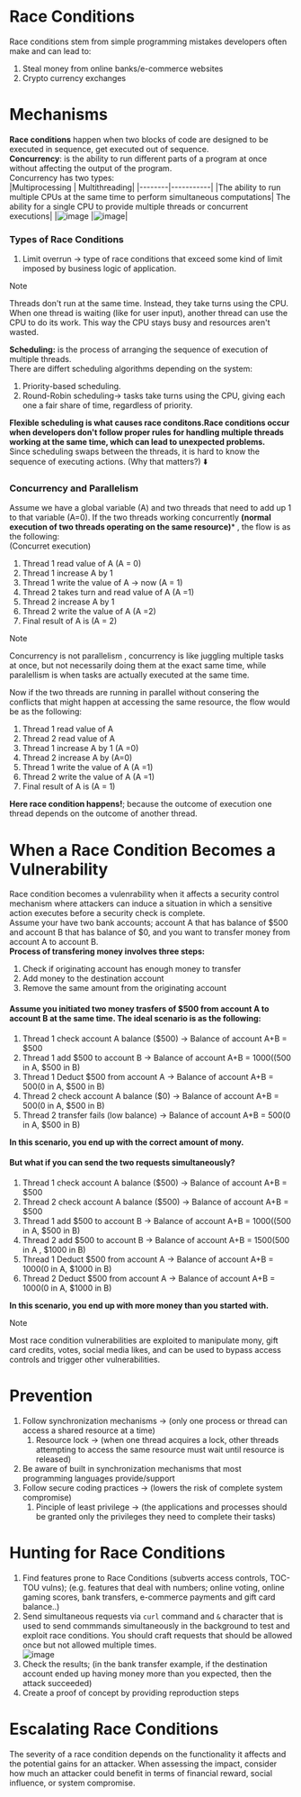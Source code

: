 # Race Conditions
Race conditions stem from simple programming mistakes developers often make and can lead to: </br>
1. Steal money from online banks/e-commerce websites
2. Crypto currency exchanges</br>

# Mechanisms
**Race conditions** happen when two blocks of code are designed to be executed in sequence, get executed out of sequence.</br>
**Concurrency**: is the ability to run different parts of a program at once without affecting the output of the program.</br>
Concurrency has two types:</br>
|Multiprocessing | Multithreading|
|--------|-----------|
|The ability to run multiple CPUs at the same time to perform simultaneous computations| The ability for a single CPU to provide multiple threads or concurrent executions|
|![image](https://github.com/user-attachments/assets/28a3e8c9-a247-4805-978e-01822d820398) |![image](https://github.com/user-attachments/assets/8418629b-663f-427e-adb1-5f9ddee983ba)|

### Types of Race Conditions
1. Limit overrun -> type of race conditions that exceed some kind of limit imposed by business logic of application.
>[!Note]
>Threads don't run at the same time. Instead, they take turns using the CPU.
>When one thread is waiting (like for user input), another thread can use the CPU to do its work. This way the CPU stays busy and resources aren't wasted.</br>

**Scheduling:** is the process of arranging the sequence of execution of multiple threads.</br>
There are differt scheduling algorithms depending on the system:</br>
1.  Priority-based scheduling.  
2. Round-Robin scheduling-> tasks take turns using the CPU, giving each one a fair share of time, regardless of priority.</br>

**Flexible scheduling is what causes race conditons.Race conditions occur when developers don't follow proper rules for handling multiple threads working at the same time, which can lead to unexpected problems.** </br>
Since scheduling swaps between the threads, it is hard to know the sequence of executing actions. (Why that matters?) ⬇️
### Concurrency and Parallelism
Assume we have a global variable (A) and two threads that need to add up 1 to that variable (A=0). If the two threads working concurrently **(normal execution of two threads operating on the same resource)*** , the flow is as the following:</br>
(Concurret execution)
1. Thread 1 read value of A (A = 0)
2. Thread 1 increase A by 1
3. Thread 1 write the value of A -> now (A = 1)
4. Thread 2  takes turn and read value of A (A =1)
5. Thread 2 increase A by 1
6. Thread 2 write the value of A (A =2)
7. Final result of A is (A = 2)</br>
>[!Note]
>Concurrency is not parallelism , concurrency is like juggling multiple tasks at once, but not necessarily doing them at the exact same time, while paralellism  is when tasks are actually executed at the same time.</br>

Now if the two threads are running in parallel without consering the conflicts that might happen at accessing the same resource, the flow would be as the following: </br>
1. Thread 1 read value of A
2. Thread 2 read value of A 
3. Thread 1 increase A by 1 (A =0)
4. Thread 2 increase A by (A=0)
5. Thread 1 write the value of A (A =1)
6. Thread 2 write the value of A (A =1)
7. Final result of A is (A = 1) </br>

**Here race condition happens!**; because the outcome of execution one thread depends on the outcome of another thread.
# When a Race Condition Becomes a Vulnerability
Race condition becomes a vulenrability when it affects a security control mechanism where attackers can induce a situation in which a sensitive action executes before a security check is complete.</br>
Assume your have two bank accounts; account A that has balance of $500 and account B that has balance of $0, and you want to transfer money from account A to account B. </br>
**Process of transfering money involves three steps:** </br>
1. Check if originating account has enough money to transfer
2. Add money to the destination account
3. Remove the same amount from the originating account</br>

#### Assume you initiated two money trasfers of $500 from account A to account B at the same time. The ideal scenario is as the following:</br>
1. Thread 1 check account A balance ($500) -> Balance of account A+B = $500
2. Thread 1 add $500 to account B -> Balance of account A+B = $1000 (($500 in A, $500 in B)
3. Thread 1 Deduct $500 from account A -> Balance of account A+B = $500 ($0 in A, $500 in B)
4. Thread 2 check account A balance ($0) -> Balance of account A+B = $500 ($0 in A, $500 in B)
5. Thread 2 transfer fails (low balance) -> Balance of account A+B = $500 ($0 in A, $500 in B) </br>

**In this scenario, you end up with the correct amount of mony.** </br>

#### But what if you can send the two requests simultaneously?</br>
1. Thread 1 check account A balance ($500) -> Balance of account A+B = $500
2. Thread 2 check account A balance ($500) -> Balance of account A+B = $500
3. Thread 1 add $500 to account B -> Balance of account A+B = $1000 (($500 in A, $500 in B)
4. Thread 2 add $500 to account B -> Balance of account A+B = $1500 ($500 in A , $1000 in B)
5. Thread 1 Deduct $500 from account A ->  Balance of account A+B = $1000 ($0 in A, $1000 in B)
6. Thread 2 Deduct $500 from account A ->  Balance of account A+B = $1000 ($0 in A, $1000 in B) </br>

**In this scenario, you end up with more money than you started with.**
>[!Note]
> Most race condition vulnerabilities are exploited to manipulate mony, gift card credits, votes, social media likes, and can be used to bypass access controls and trigger other vulnerabilities.</br>

# Prevention
1. Follow synchronization mechanisms -> (only one process or thread can access a shared resource at a time)
    1. Resource lock -> (when one thread acquires a lock, other threads attempting to access the same resource must wait until resource is released)
2. Be aware of built in synchronization mechanisms that most programming languages provide/support
3. Follow secure coding practices -> (lowers the risk of complete system compromise)
    1. Pinciple of least privilege -> (the applications and processes should be granted only the privileges they need to complete their tasks)</br>

# Hunting for Race Conditions 
1. Find features prone to Race Conditions (subverts access controls, TOC-TOU vulns);
   (e.g. features that deal with numbers; online voting, online gaming scores, bank transfers, e-commerce payments and gift card balance..)
2. Send simultaneous requests via `curl` command and `&` character that is used to send commmands simultaneously in the background to test and exploit race conditions. You should craft requests that should be allowed once but not allowed
multiple times.</br>
![image](https://github.com/user-attachments/assets/6008fd2c-e9d0-4398-8458-e431f5ef69fa) </br>
3. Check the results; (in the bank transfer example, if the destination account ended up having money more than you expected, then the attack succeeded)
4. Create a proof of concept by providing reproduction steps

# Escalating Race Conditions
The severity of a race condition depends on the functionality it affects and the potential gains for an attacker. When assessing the impact, consider how much an attacker could benefit in terms of financial reward, social influence, or system compromise.

